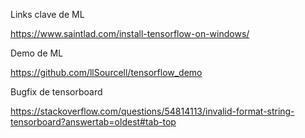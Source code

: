Links clave de ML

https://www.saintlad.com/install-tensorflow-on-windows/

Demo de ML

https://github.com/llSourcell/tensorflow_demo

Bugfix de tensorboard

https://stackoverflow.com/questions/54814113/invalid-format-string-tensorboard?answertab=oldest#tab-top
